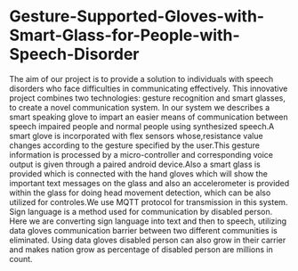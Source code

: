 # Gesture-Supported-Gloves-with-Smart-Glass-for-People-with-Speech-Disorder
The aim of our project is to provide a solution to individuals with speech disorders who face difficulties in communicating effectively. This innovative project combines two technologies: gesture recognition and smart glasses, to create a novel communication system. In our system we describes a smart speaking glove to impart an easier means of communication between speech impaired people and normal people using synthesized speech.A smart glove is incorporated with flex sensors whose,resistance value changes according to the gesture specified by the user.This gesture information is processed by a micro-controller and corresponding voice output is given through a paired android device.Also a smart glass is provided which is connected with the hand gloves which will show the important text messages on the glass and also an accelerometer is provided within the glass for doing head movement detection, which can be also utilized for controles.We use MQTT protocol for transmission in this system. Sign language is a method used for communication by disabled person. Here we are converting sign language into text and then to speech, utilizing data gloves communication barrier between two different communities is eliminated. Using data gloves disabled person can also grow in their carrier and makes nation grow as percentage of disabled person are millions in count.
